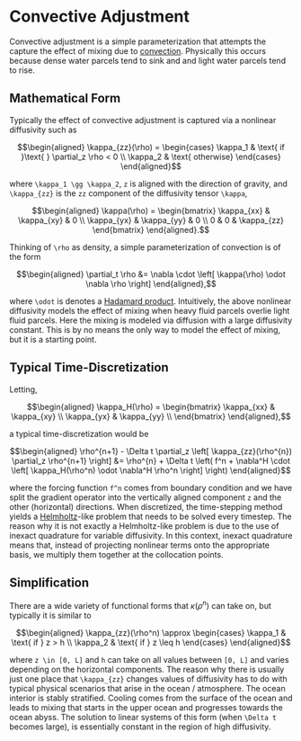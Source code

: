 # Convective Adjustment

Convective adjustment is a simple parameterization that attempts the capture the effect of mixing due to [convection](https://en.wikipedia.org/wiki/Convection). Physically this occurs because dense water parcels tend to sink and and light water parcels tend to rise.

## Mathematical Form

Typically the effect of convective adjustment is captured via a nonlinear diffusivity such as
```math
\begin{aligned}
\kappa_{zz}(\rho) = \begin{cases}
\kappa_1 & \text{ if }\text{ }  \partial_z \rho < 0
\\
\kappa_2 & \text{ otherwise}
\end{cases}
\end{aligned}
```
where `` \kappa_1 \gg \kappa_2 ``, `` z `` is aligned with the direction of gravity, and ``\kappa_{zz}`` is the ``zz`` component of the diffusivity tensor ``\kappa``,
```math
\begin{aligned}
\kappa(\rho) = \begin{bmatrix}
\kappa_{xx} & \kappa_{xy} & 0 \\ 
\kappa_{yx} & \kappa_{yy} & 0 \\ 
0 & 0 & \kappa_{zz}
\end{bmatrix}
\end{aligned}.
```

 Thinking of ``\rho`` as density, a simple parameterization of convection is of the form
```math
\begin{aligned}
\partial_t \rho &= \nabla \cdot \left[ \kappa(\rho) \odot \nabla \rho \right]
\end{aligned},
```
where ``\odot`` is denotes a [Hadamard product](https://en.wikipedia.org/wiki/Hadamard_product_(matrices)).
Intuitively, the above nonlinear diffusivity models the effect of mixing when heavy fluid parcels overlie light fluid parcels. Here the  mixing is modeled via diffusion with a large diffusivity constant. This is by no means the only way to model the effect of mixing, but it is a starting point.

## Typical Time-Discretization

Letting,
```math
\begin{aligned}
\kappa_H(\rho) = \begin{bmatrix}
\kappa_{xx} & \kappa_{xy} \\ 
\kappa_{yx} & \kappa_{yy} \\ 
\end{bmatrix}
\end{aligned},
```
a typical time-discretization would be
```math
\begin{aligned}
\rho^{n+1} - \Delta t \partial_z \left[ \kappa_{zz}(\rho^{n}) \partial_z \rho^{n+1} \right] &= \rho^{n} + \Delta t \left( f^n + \nabla^H \cdot \left[ \kappa_H(\rho^n) \odot \nabla^H \rho^n \right] \right)
\end{aligned}
```
where the forcing function `` f^n `` comes from boundary condition and we have split the gradient operator into the vertically aligned component ``z`` and the other (horizontal) directions. When discretized, the time-stepping method yields a [Helmholtz](https://en.wikipedia.org/wiki/Helmholtz_equation)-like problem that needs to be solved every timestep. The reason why it is not exactly a Helmholtz-like problem is due to the use of inexact quadrature for variable diffusivity. In this context, inexact quadrature means that, instead of projecting nonlinear terms onto the appropriate basis, we multiply them together at the collocation points.

## Simplification

There are a wide variety of functional forms that $\kappa(\rho^n)$ can take on, but typically it is similar to
```math
\begin{aligned}
    \kappa_{zz}(\rho^n) \approx
    \begin{cases}
    \kappa_1 & \text{ if } z > h \\
    \kappa_2 & \text{ if } z \leq h
    \end{cases}
\end{aligned}
```
where ``z \in [0, L]`` and ``h`` can take on all values between ``[0, L]`` and varies depending on the horizontal components. The reason why there is usually just one place that ``\kappa_{zz}`` changes values of diffusivity has to do with typical physical scenarios that arise in the ocean / atmosphere. The ocean interior is stably stratified. Cooling comes from the surface of the ocean and leads to mixing that starts in the upper ocean and progresses towards the ocean abyss. The solution to linear systems of this form (when ``\Delta t`` becomes large), is essentially constant in the region of high diffusivity.
